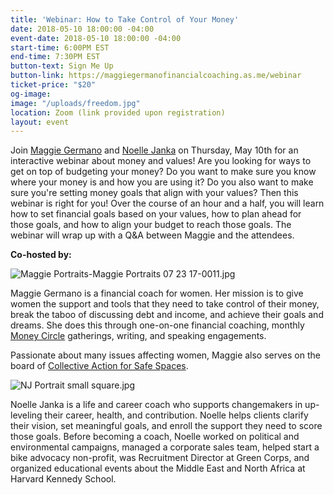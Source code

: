 ```yaml
---
title: 'Webinar: How to Take Control of Your Money'
date: 2018-05-10 18:00:00 -04:00
event-date: 2018-05-10 18:00:00 -04:00
start-time: 6:00PM EST
end-time: 7:30PM EST
button-text: Sign Me Up
button-link: https://maggiegermanofinancialcoaching.as.me/webinar
ticket-price: "$20"
og-image: 
image: "/uploads/freedom.jpg"
location: Zoom (link provided upon registration)
layout: event
---
```


Join [Maggie Germano](http://maggiegermano.com/) and [Noelle Janka](http://www.noellejanka.com/) on Thursday, May 10th for an interactive webinar about money and values! Are you looking for ways to get on top of budgeting your money? Do you want to make sure you know where your money is and how you are using it? Do you also want to make sure you're setting money goals that align with your values? Then this webinar is right for you! Over the course of an hour and a half, you will learn how to set financial goals based on your values, how to plan ahead for those goals, and how to align your budget to reach those goals. The webinar will wrap up with a Q&A between Maggie and the attendees.

**Co-hosted by:**

![Maggie Portraits-Maggie Portraits 07 23 17-0011.jpg](/uploads/Maggie%20Portraits-Maggie%20Portraits%2007%2023%2017-0011.jpg)

Maggie Germano is a financial coach for women. Her mission is to give women the support and tools that they need to take control of their money, break the taboo of discussing debt and income, and achieve their goals and dreams. She does this through one-on-one financial coaching, monthly [Money Circle](https://www.maggiegermano.com/moneycircle/) gatherings, writing, and speaking engagements.

Passionate about many issues affecting women, Maggie also serves on the board of [Collective Action for Safe Spaces](http://www.collectiveactiondc.org/).

![NJ Portrait small square.jpg](/uploads/NJ%20Portrait%20small%20square.jpg)

Noelle Janka is a life and career coach who supports changemakers in up-leveling their career, health, and contribution. Noelle helps clients clarify their vision, set meaningful goals, and enroll the support they need to score those goals. Before becoming a coach, Noelle worked on political and environmental campaigns, managed a corporate sales team, helped start a bike advocacy non-profit, was Recruitment Director at Green Corps, and organized educational events about the Middle East and North Africa at Harvard Kennedy School.